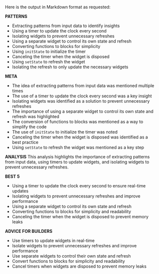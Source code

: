 Here is the output in Markdown format as requested:

**PATTERNS**
* Extracting patterns from input data to identify insights
* Using a timer to update the clock every second
* Isolating widgets to prevent unnecessary refreshes
* Using a separate widget to control its own state and refresh
* Converting functions to blocks for simplicity
* Using `initState` to initialize the timer
* Canceling the timer when the widget is disposed
* Using `setState` to refresh the widget
* Isolating the refresh to only update the necessary widgets

**META**
* The idea of extracting patterns from input data was mentioned multiple times
* The use of a timer to update the clock every second was a key insight
* Isolating widgets was identified as a solution to prevent unnecessary refreshes
* The importance of using a separate widget to control its own state and refresh was highlighted
* The conversion of functions to blocks was mentioned as a way to simplify the code
* The use of `initState` to initialize the timer was noted
* Canceling the timer when the widget is disposed was identified as a best practice
* Using `setState` to refresh the widget was mentioned as a key step

**ANALYSIS**
This analysis highlights the importance of extracting patterns from input data, using timers to update widgets, and isolating widgets to prevent unnecessary refreshes.

**BEST 5**
* Using a timer to update the clock every second to ensure real-time updates
* Isolating widgets to prevent unnecessary refreshes and improve performance
* Using a separate widget to control its own state and refresh
* Converting functions to blocks for simplicity and readability
* Canceling the timer when the widget is disposed to prevent memory leaks

**ADVICE FOR BUILDERS**
* Use timers to update widgets in real-time
* Isolate widgets to prevent unnecessary refreshes and improve performance
* Use separate widgets to control their own state and refresh
* Convert functions to blocks for simplicity and readability
* Cancel timers when widgets are disposed to prevent memory leaks
